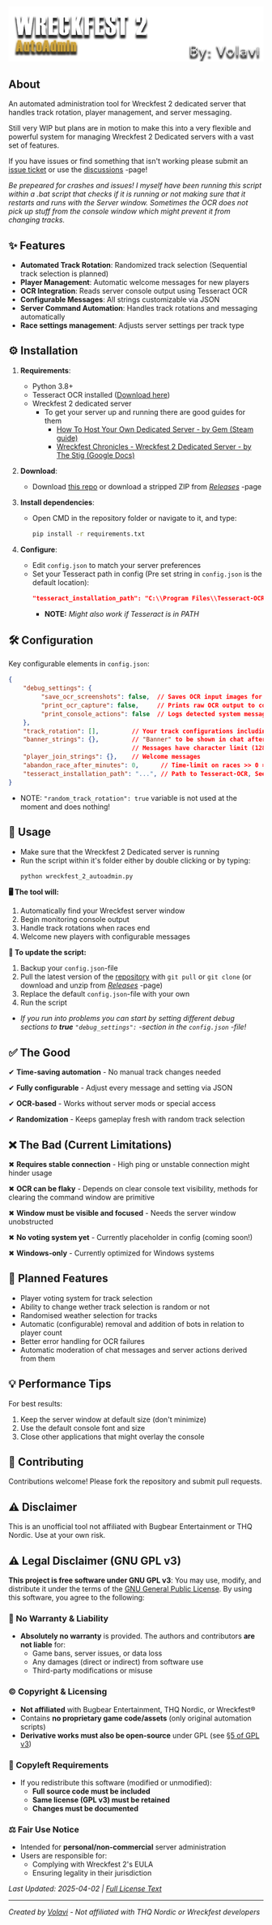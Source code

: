 
![Script banner](images/wreckfest2_autoadmin_script_banner.png)

## About

An automated administration tool for Wreckfest 2 dedicated server that handles track rotation, player management, and server messaging.

Still very WIP but plans are in motion to make this into a very flexible and powerful system for managing Wreckfest 2 Dedicated servers with a vast set of features.

If you have issues or find something that isn't working please submit an [issue ticket](https://github.com/Volavi/Wreckfest-2-Autoadmin/issues) or use the [discussions](https://github.com/Volavi/Wreckfest-2-Autoadmin/discussions) -page!

*Be prepeared for crashes and issues! I myself have been running this script within a .bat script that checks if it is running or not making sure that it restarts and runs with the Server window. Sometimes the OCR does not pick up stuff from the console window which might prevent it from changing tracks.*

## ✨ Features

- **Automated Track Rotation**: Randomized track selection (Sequential track selection is planned)
- **Player Management**: Automatic welcome messages for new players
- **OCR Integration**: Reads server console output using Tesseract OCR
- **Configurable Messages**: All strings customizable via JSON
- **Server Command Automation**: Handles track rotations and messaging automatically
- **Race settings management**: Adjusts server settings per track type

## ⚙️ Installation

1. **Requirements**:
   - Python 3.8+
   - Tesseract OCR installed ([Download here](https://github.com/UB-Mannheim/tesseract/wiki))
   - Wreckfest 2 dedicated server
      - To get your server up and running there are good guides for them
         - [How To Host Your Own Dedicated Server - by Gem (Steam guide)](https://steamcommunity.com/sharedfiles/filedetails/?id=3448545991)
         - [Wreckfest Chronicles - Wreckfest 2 Dedicated Server - by The Stig (Google Docs)](https://docs.google.com/spreadsheets/d/1r-q9IpdwF9FcYfy9OMheju524rcyO-Vq4_4lX5uB-jc/edit?gid=0#gid=0)
  
2. **Download**: 
   - Download [this repo](https://github.com/Volavi/Wreckfest-2-Autoadmin/archive/refs/heads/main.zip) or download a stripped ZIP from [*Releases*](https://github.com/Volavi/Wreckfest-2-Autoadmin/releases) -page

3. **Install dependencies**:
   - Open CMD in the repository folder or navigate to it, and type:
      ```bash
      pip install -r requirements.txt
      ```
5. **Configure**:
   - Edit `config.json` to match your server preferences
   - Set your Tesseract path in config (Pre set string in `config.json` is the default location):
     ```json
     "tesseract_installation_path": "C:\\Program Files\\Tesseract-OCR\\tesseract.exe"
     ```
      - **NOTE:** *Might also work if Tesseract is in PATH*

## 🛠️ Configuration

   Key configurable elements in `config.json`:
   ```json
   {
       "debug_settings": {
            "save_ocr_screenshots": false,  // Saves OCR input images for debugging
            "print_ocr_capture": false,     // Prints raw OCR output to console
            "print_console_actions": false  // Logs detected system messages
       },
       "track_rotation": [],         // Your track configurations including: laps, bots, damage, etc...
       "banner_strings": {},         // "Banner" to be shown in chat after every race
                                     // Messages have character limit (128)
       "player_join_strings": {},    // Welcome messages
       "abandon_race_after_minutes": 0,      // Time-limit on races >> 0 = no time limit
       "tesseract_installation_path": "...", // Path to Tesseract-OCR, See: "Requirements"
   }
   ```
   - NOTE: `"random_track_rotation": true` variable is not used at the moment and does nothing!
     
## 🚀 Usage

   - Make sure that the Wreckfest 2 Dedicated server is running
   - Run the script within it's folder either by double clicking or by typing:
      ```bash
      python wreckfest_2_autoadmin.py
      ```
   **🖥️ The tool will:**
   
   1. Automatically find your Wreckfest server window
   2. Begin monitoring console output
   3. Handle track rotations when races end
   4. Welcome new players with configurable messages

   **🔄 To update the script:**

   1. Backup your `config.json`-file
   2. Pull the latest version of the [repository](https://github.com/Volavi/Wreckfest-2-Autoadmin/archive/refs/heads/main.zip) with `git pull` or `git clone` (or download and unzip from [*Releases*](https://github.com/Volavi/Wreckfest-2-Autoadmin/releases) -page)
   3. Replace the default `config.json`-file with your own
   4. Run the script

   - *If you run into problems you can start by setting different debug sections to **true** `"debug_settings":` -section in the `config.json` -file!*

## ✅ The Good
   
   ✔ **Time-saving automation** - No manual track changes needed
   
   ✔ **Fully configurable** - Adjust every message and setting via JSON
   
   ✔ **OCR-based** - Works without server mods or special access
   
   ✔ **Randomization** - Keeps gameplay fresh with random track selection

## ❌ The Bad (Current Limitations)

   ✖ **Requires stable connection** - High ping or unstable connection might hinder usage

   ✖ **OCR can be flaky** - Depends on clear console text visibility, methods for clearing the command window are primitive
   
   ✖ **Window must be visible and focused** - Needs the server window unobstructed
   
   ✖ **No voting system yet** - Currently placeholder in config (coming soon!)
   
   ✖ **Windows-only** - Currently optimized for Windows systems

## 🔮 Planned Features

  - Player voting system for track selection
  - Ability to change wether track selection is random or not
  - Randomised weather selection for tracks
  - Automatic (configurable) removal and addition of bots in relation to player count
  - Better error handling for OCR failures
  - Automatic moderation of chat messages and server actions derived from them

## 💡 Performance Tips

   For best results:
   1. Keep the server window at default size (don't minimize)
   2. Use the default console font and size
   3. Close other applications that might overlay the console

## 🤝 Contributing
   Contributions welcome! Please fork the repository and submit pull requests.

## ⚠️ Disclaimer

   This is an unofficial tool not affiliated with Bugbear Entertainment or THQ Nordic. Use at your own risk.

## ⚠️ Legal Disclaimer (GNU GPL v3)

**This project is free software under GNU GPL v3**: You may use, modify, and distribute it under the terms of the [GNU General Public License](LICENSE). By using this software, you agree to the following:

### 📜 No Warranty & Liability
- **Absolutely no warranty** is provided. The authors and contributors **are not liable** for:
  - Game bans, server issues, or data loss
  - Any damages (direct or indirect) from software use
  - Third-party modifications or misuse

### ©️ Copyright & Licensing
- **Not affiliated** with Bugbear Entertainment, THQ Nordic, or Wreckfest®
- Contains **no proprietary game code/assets** (only original automation scripts)
- **Derivative works must also be open-source** under GPL (see [§5 of GPL v3](https://www.gnu.org/licenses/gpl-3.0.en.html#section5))

### 🔄 Copyleft Requirements
- If you redistribute this software (modified or unmodified):
  - **Full source code must be included**
  - **Same license (GPL v3) must be retained**
  - **Changes must be documented**

### ⚖️ Fair Use Notice
- Intended for **personal/non-commercial** server administration
- Users are responsible for:
  - Complying with Wreckfest 2's EULA
  - Ensuring legality in their jurisdiction

*Last Updated: 2025-04-02 | [Full License Text](LICENSE)*

---

*Created by [Volavi](https://github.com/Volavi) - Not affiliated with THQ Nordic or Wreckfest developers*
